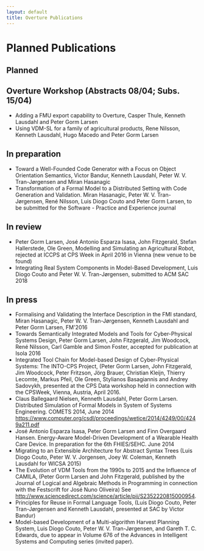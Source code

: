 ```yaml
---
layout: default
title: Overture Publications
---
```


# Planned Publications

## Planned



## Overture Workshop (Abstracts 08/04; Subs. 15/04)
- Adding a FMU export capability to Overture, Casper Thule, Kenneth Lausdahl and Peter Gorm Larsen
- Using VDM-SL for a family of agricultural products, Rene Nilsson, Kenneth Lausdahl, Hugo Macedo and Peter Gorm Larsen

## In preparation

- Toward a Well-Founded Code Generator with a Focus on Object Orientation Semantics, Victor Bandur, Kenneth Lausdahl, Peter W. V. Tran-Jørgensen and Miran Hasanagic
- Transformation of a Formal Model to a Distributed Setting with Code Generation and Validation. Miran Hasanagic, Peter W. V. Tran-Jørgensen, René Nilsson, Luis Diogo Couto and Peter Gorm Larsen, to be submitted for the Software - Practice and Experience journal


## In review

-   Peter Gorm Larsen, José Antonio Esparza Isasa, John Fitzgerald, Stefan Hallerstede, Ole Green, Modelling and Simulating an Agricultural Robot, rejected at ICCPS at CPS Week in April 2016 in Vienna (new venue to be found)
-   Integrating Real System Components in Model-Based Development, Luis Diogo Couto and Peter W. V. Tran-Jørgensen, submitted to ACM SAC 2018

## In press

-   Formalising and Validating the Interface Description in the FMI standard, Miran Hasanagic, Peter W. V. Tran-Jørgensen, Kenneth Lausdahl and Peter Gorm Larsen, FM'2016
-   Towards Semantically Integrated Models and Tools for Cyber-Physical Systems Design, Peter Gorm Larsen, John Fitzgerald, Jim Woodcock, René Nilsson, Carl Gamble and Simon Foster, accepted for publication at Isola 2016
-   Integrated Tool Chain for Model-based Design of Cyber-Physical Systems: The INTO-CPS Project, (Peter Gorm Larsen, John Fitzgerald, Jim Woodcock, Peter Fritzson, Jörg Brauer, Christian Kleijn, Thierry Lecomte, Markus Pfeil, Ole Green, Stylianos Basagiannis and Andrey Sadovykh, presented at the CPS Data workshop held in connection with the CPSWeek, Vienna, Austria, April 2016.
-   Claus Ballegaard Nielsen, Kenneth Lausdahl, Peter Gorm Larsen.
    Distributed Simulation of Formal Models in System of Systems
    Engineering. COMETS 2014, June 2014 https://www.computer.org/csdl/proceedings/wetice/2014/4249/00/4249a211.pdf
-   José Antonio Esparza Isasa, Peter Gorm Larsen and Finn Overgaard
    Hansen. Energy-Aware Model-Driven Development of a Wearable Health
    Care Device. In preparation for the 6th FHIES/SEHC. June 2014
-   Migrating to an Extensible Architecture for Abstract Syntax Trees
    (Luis Diogo Couto, Peter W. V. Jorgensen, Joey W. Coleman, Kenneth
    Lausdahl for WICSA 2015)
-   The Evolution of VDM Tools from the 1990s to 2015 and the Influence of CAMILA, (Peter Gorm Larsen and John Fitzgerald, published by the Journal of Logical and Algebraic Methods in Programming in connection with the Festscrift for José Nuno Oliveira) See http://www.sciencedirect.com/science/article/pii/S2352220815000954.
-   Principles for Reuse in Formal Language Tools, (Luis Diogo Couto, Peter Tran-Jørgensen and Kenneth Lausdahl, presented at SAC by Victor Bandur)
-   Model-based Development of a Multi-algorithm Harvest Planning System, Luis Diogo Couto, Peter W. V. Tran-Jørgensen, and Gareth T. C. Edwards, due to appear in Volume 676 of the Advances in Intelligent Systems and Computing series (invited paper).

